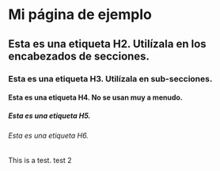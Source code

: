 <head>
		<title>Mi página de ejemplo</title>
	</head>
	<body>
	<h1>Mi página de ejemplo</h1>
  <h2>Esta es una etiqueta H2. Utilízala en los encabezados de secciones.</h2>
  <h3>Esta es una etiqueta H3. Utilízala en sub-secciones.</h3>
  <h4>Esta es una etiqueta H4. No se usan muy a menudo.</h4>
  <h5>Esta es una etiqueta H5.</h5>
  <h6>Esta es una etiqueta H6.</h6>
	</body>


This is a test.
test 2
